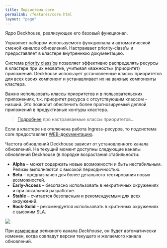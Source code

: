 ```yaml
---
title: Подсистема core
permalink: /features/core.html
layout: "page"
---
```


Ядро Deckhouse, реализующее его базовый функционал.

Управляет набором используемого функционала и автоматической сменой каналов обновлений. Настраивает priority-class'ы и предоставляет в кластере внутреннюю документацию.

Система [priority class’ов](https://kubernetes.io/docs/concepts/configuration/pod-priority-preemption/#priorityclass) позволяет эффективно распределять ресурсы в кластере при их нехватке, учитывая «важность» (приоритет) приложений. Deckhouse использует установленные классы приоритетов для всех своих компонент и устанавливает их на важные компоненты кластера.

Важно использовать классы приоритетов и в пользовательских приложениях, т.к. приоритет ресурса с отсутствующим классом - низший. Это позволит обеспечить более прогнозируемый деплой приложений в продуктивные контуры кластера.

> [Подробнее](/modules/010-priority-class/) про настраиваемые классы приоритетов...

Если в кластере не отключена работа Ingress-ресуров, то подсистема core предоставляет [WEB-документацию](/features/core-faq.html#как-найти-документацию-в-кластере).

Частота обновлений Deckhouse зависит от установленного канала обновлений.
На текущий момент доступны следующие каналы обновлений Deckhouse (в порядке возрастания стабильности:
- **Alpha** – может содержать новые возможности и быть нестабильным. Релизы выполняются с высокой периодичностью.
- **Beta** – предназначен для более детального тестирования новых возможностей. 
- **Early-Access** – безопасно использовать в некритичных окружениях и при локальной разработке.
- **Stable** – считается безопасным и рекомендуемым для всех окружений. 
- **Rock-Solid** – рекомендуется использовать в критичных окружениях с высоким SLA.

![](/images/release-channels.png)

При [изменении](/modules/020-deckhouse/configuration.html) релизного канала *Deckhouse*, он будет автоматически изменен, когда совпадут версии текущего и желаемого канала обновлений.
